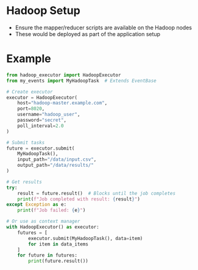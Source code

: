# Hadoop Setup
- Ensure the mapper/reducer scripts are available on the Hadoop nodes
- These would be deployed as part of the application setup

# Example 
```python
from hadoop_executor import HadoopExecutor
from my_events import MyHadoopTask  # Extends EventBase

# Create executor
executor = HadoopExecutor(
    host="hadoop-master.example.com",
    port=8020,
    username="hadoop_user",
    password="secret",
    poll_interval=2.0
)

# Submit tasks
future = executor.submit(
    MyHadoopTask(), 
    input_path="/data/input.csv", 
    output_path="/data/results/"
)

# Get results
try:
    result = future.result()  # Blocks until the job completes
    print(f"Job completed with result: {result}")
except Exception as e:
    print(f"Job failed: {e}")

# Or use as context manager
with HadoopExecutor() as executor:
    futures = [
        executor.submit(MyHadoopTask(), data=item)
        for item in data_items
    ]
    for future in futures:
        print(future.result())
```